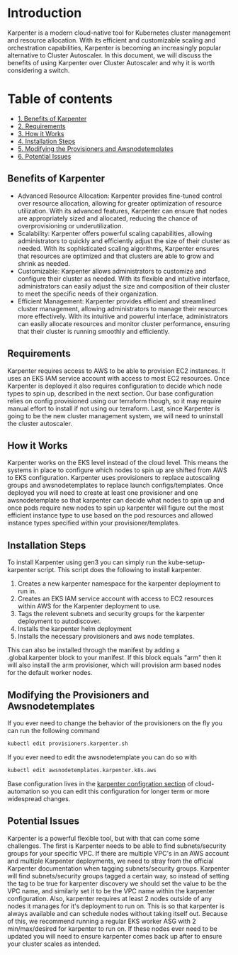 # Introduction

Karpenter is a modern cloud-native tool for Kubernetes cluster management and resource allocation. With its efficient and customizable scaling and orchestration capabilities, Karpenter is becoming an increasingly popular alternative to Cluster Autoscaler. In this document, we will discuss the benefits of using Karpenter over Cluster Autoscaler and why it is worth considering a switch.

# Table of contents

- [1. Benefits of Karpenter](#benefits-of-karpenter)
- [2. Requirements](#requirements)
- [3. How it Works](#how-it-works)
- [4. Installation Steps](#installation-steps)
- [5. Modifying the Provisioners and Awsnodetemplates](#modifying-the-provisioners-and-awsnodetemplates)
- [6. Potential Issues](#potential-issues)

## Benefits of Karpenter

- Advanced Resource Allocation: Karpenter provides fine-tuned control over resource allocation, allowing for greater optimization of resource utilization. With its advanced features, Karpenter can ensure that nodes are appropriately sized and allocated, reducing the chance of overprovisioning or underutilization.
- Scalability: Karpenter offers powerful scaling capabilities, allowing administrators to quickly and efficiently adjust the size of their cluster as needed. With its sophisticated scaling algorithms, Karpenter ensures that resources are optimized and that clusters are able to grow and shrink as needed.
- Customizable: Karpenter allows administrators to customize and configure their cluster as needed. With its flexible and intuitive interface, administrators can easily adjust the size and composition of their cluster to meet the specific needs of their organization.
- Efficient Management: Karpenter provides efficient and streamlined cluster management, allowing administrators to manage their resources more effectively. With its intuitive and powerful interface, administrators can easily allocate resources and monitor cluster performance, ensuring that their cluster is running smoothly and efficiently.

## Requirements

Karpenter requires access to AWS to be able to provision EC2 instances. It uses an EKS IAM service account with access to most EC2 resources. Once Karpenter is deployed it also requires configuration to decide which node types to spin up, described in the next section. Our base configuration relies on config provisioned using our terraform though, so it may require manual effort to install if not using our terraform. Last, since Karpenter is going to be the new cluster management system, we will need to uninstall the cluster autoscaler. 

## How it Works

Karpenter works on the EKS level instead of the cloud level. This means the systems in place to configure which nodes to spin up are shifted from AWS to EKS configuration. Karpenter uses provisioners to replace autoscaling groups and awsnodetemplates to replace launch configs/templates. Once deployed you will need to create at least one provisioner and one awsnodetemplate so that karpenter can decide what nodes to spin up and once pods require new nodes to spin up karpenter will figure out the most efficient instance type to use based on the pod resources and allowed instance types specified within your provisioner/templates.

## Installation Steps

To install Karpenter using gen3 you can simply run the kube-setup-karpenter script. This script does the following to install karpenter.

1. Creates a new karpenter namespace for the karpenter deployment to run in.
2. Creates an EKS IAM service account with access to EC2 resources within AWS for the Karpenter deployment to use.
3. Tags the relevent subnets and security groups for the karpenter deployment to autodiscover.
4. Installs the karpenter helm deployment
5. Installs the necessary provisioners and aws node templates.

This can also be installed through the manifest by adding a .global.karpenter block to your manifest. If this block equals "arm" then it will also install the arm provisioner, which will provision arm based nodes for the default worker nodes.

## Modifying the Provisioners and Awsnodetemplates

If you ever need to change the behavior of the provisioners on the fly you can run the following command

```bash
kubectl edit provisioners.karpenter.sh
```

If you ever need to edit the awsnodetemplate you can do so with

```bash
kubectl edit awsnodetemplates.karpenter.k8s.aws
```

Base configuration lives in the [karpenter configration section](https://github.com/uc-cdis/cloud-automation/tree/master/kube/services/karpenter) of cloud-automation so you can edit this configuration for longer term or more widespread changes.

## Potential Issues

Karpenter is a powerful flexible tool, but with that can come some challenges. The first is Karpenter needs to be able to find subnets/security groups for your specific VPC. If there are multiple VPC's in an AWS account and multiple Karpenter deployments, we need to stray from the official Karpenter documentation when tagging subnets/security groups. Karpenter will find subnets/security groups tagged a certain way, so instead of setting the tag to be true for karpenter discovery we should set the value to be the VPC name, and similarly set it to be the VPC name within the karpenter configuration. Also, karpenter requires at least 2 nodes outside of any nodes it manages for it's deployment to run on. This is so that karpenter is always available and can schedule nodes without taking itself out. Because of this, we recommend running a regular EKS worker ASG with 2 min/max/desired for karpenter to run on. If these nodes ever need to be updated you will need to ensure karpenter comes back up after to ensure your cluster scales as intended.
